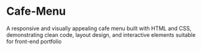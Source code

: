 # Cafe-Menu
A responsive and visually appealing cafe menu built with HTML and CSS, demonstrating clean code, layout design, and interactive elements suitable for front-end portfolio

